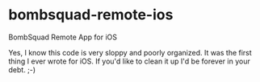 # bombsquad-remote-ios
BombSquad Remote App for iOS

Yes, I know this code is very sloppy and poorly organized.  It was the first thing I ever wrote for iOS.  If you'd like to clean it up I'd be forever in your debt.  ;-)
